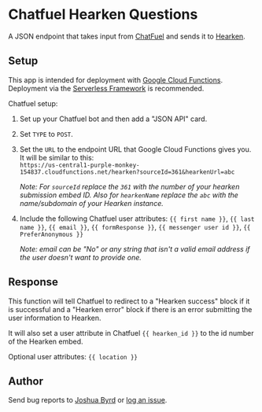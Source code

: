 # Chatfuel Hearken Questions
A JSON endpoint that takes input from [ChatFuel](https://chatfuel.com/) and sends it to [Hearken](https://www.wearehearken.com/).

## Setup
This app is intended for deployment with [Google Cloud Functions](https://cloud.google.com/functions/). Deployment via the [Serverless Framework](https://serverless.com/) is recommended.

Chatfuel setup:

1. Set up your Chatfuel bot and then add a "JSON API" card.
2. Set `TYPE` to `POST`.
3. Set the `URL` to the endpoint URL that Google Cloud Functions gives you. It will be similar to this:  
`https://us-central1-purple-monkey-154837.cloudfunctions.net/hearken?sourceId=361&hearkenUrl=abc`

	*Note: For `sourceId` replace the `361` with the number of your hearken submission embed ID. Also for `hearkenName` replace the `abc` with the name/subdomain of your Hearken instance.*

5. Include the following Chatfuel user attributes:
`{{ first name }}`, `{{ last name }}`, `{{ email }}`, `{{ formResponse }}`, `{{ messenger user id }}`, `{{ PreferAnonymous }}`

	*Note: email can be "No" or any string that isn't a valid email address if the user doesn't want to provide one.*

## Response 
This function will tell Chatfuel to redirect to a "Hearken success" block if it is successful and a "Hearken error" block if there is an error submitting the user information to Hearken.

It will also set a user attribute in Chatfuel `{{ hearken_id }}` to the id number of the Hearken embed.

Optional user attributes: `{{ location }}`

## Author
Send bug reports to [Joshua Byrd](https://github.com/phocks/) or [log an issue](https://github.com/abcnews/chatfuel-hearken-questions/issues/new).
